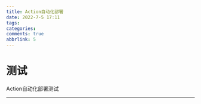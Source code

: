 ```yaml
---
title: Action自动化部署
date: 2022-7-5 17:11
tags:
categories: 
comments: true
abbrlink: 5
---
```


# 测试

Action自动化部署测试

---
